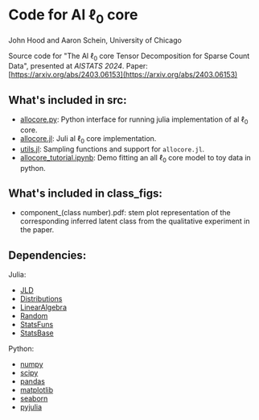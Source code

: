 # Code for Al $\ell_0$ core
John Hood and Aaron Schein, University of Chicago

Source code for "The Al $\ell_0$ core Tensor Decomposition for Sparse Count Data", presented at *AISTATS 2024*. 
Paper: [https://arxiv.org/abs/2403.06153](https://arxiv.org/abs/2403.06153)

## What's included in src:

* [allocore.py](src/allocore.py): Python interface for running julia implementation of al $\ell_0$ core. 
* [allocore.jl](src/allocore.jl): Juli al $\ell_0$ core implementation.
* [utils.jl](src/utils.jl): Sampling functions and support for `allocore.jl`. 
* [allocore_tutorial.ipynb](src/allocore_tutorial.ipynb): Demo fitting an all $\ell_0$ core model to toy data in python.

## What's included in class_figs:
* component_(class number).pdf: stem plot representation of the corresponding inferred latent class from the qualitative experiment in the paper. 
## Dependencies:
Julia:
* [JLD](https://github.com/JuliaIO/JLD.jl)
* [Distributions](https://github.com/JuliaStats/Distributions.jl)
* [LinearAlgebra](https://github.com/JuliaLang/julia/blob/master/stdlib/LinearAlgebra/src/LinearAlgebra.jl)
* [Random](https://github.com/JuliaLang/julia/blob/master/stdlib/Random/docs/src/index.md)
* [StatsFuns](https://github.com/JuliaStats/StatsFuns.jl)
* [StatsBase](https://github.com/JuliaStats/StatsBase.jl)

Python:
* [numpy](https://www.numpy.org/)
* [scipy](https://www.scipy.org/)
* [pandas](https://pandas.pydata.org/)
* [matplotlib](https://matplotlib.org/)
* [seaborn](https://seaborn.pydata.org/)
* [pyjulia](https://github.com/JuliaPy/pyjulia)
